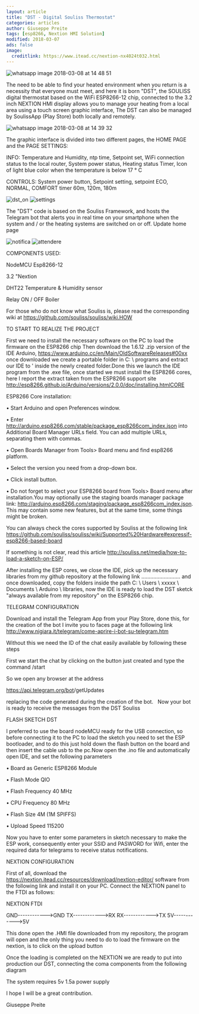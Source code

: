 ```yaml
---
layout: article
title: "DST - Digital Souliss Thermostat"
categories: articles
author: Giuseppe Preite
tags: [esp8266, Nextion HMI Solution]
modified: 2018-03-07
ads: false  
image:
  creditlink: https://www.itead.cc/nextion-nx4024t032.html
---
```


![whatsapp image 2018-03-08 at 14 48 51](https://user-images.githubusercontent.com/15862510/37154665-ff14d812-22e0-11e8-8bf4-c459139b8d9c.jpeg)

The need to be able to find your heated environment when you return is a necessity that everyone must meet, and here it is born
"DST", the SOULISS digital thermostat based on the WiFi ESP8266-12 chip, connected to the 3.2 inch NEXTION HMI display
allows you to manage your heating from a local area using a touch screen graphic interface,
The DST can also be managed by SoulissApp (Play Store) both locally and remotely.

![whatsapp image 2018-03-08 at 14 39 32](https://user-images.githubusercontent.com/15862510/37154677-07bbe668-22e1-11e8-9745-4553890354e6.jpeg)

The graphic interface is divided into two different pages, the HOME PAGE and the PAGE SETTINGS:

INFO: Temperature and Humidity, ntp time, Setpoint set, WiFi connection status to the local router, System power status, Heating status
Timer, Icon of light blue color when the temperature is below 17 ° C

CONTROLS: System power button, Setpoint setting, setpoint ECO, NORMAL, COMFORT timer 60m, 120m, 180m
     
![dst_on](https://user-images.githubusercontent.com/15862510/37124094-2dcf81ae-2267-11e8-8a18-969e3a757ac1.png)
![settings](https://user-images.githubusercontent.com/15862510/37124109-3a4c73ec-2267-11e8-8906-9d1858fd9553.png)   
   
The "DST" code is based on the Souliss Framework, and hosts the Telegram bot that alerts you in real time on your smartphone when
the system and / or the heating systems are switched on or off. Update home page

![notifica](https://user-images.githubusercontent.com/15862510/37124117-413d72d2-2267-11e8-91ae-8ce27f20894a.png)
![attendere](https://user-images.githubusercontent.com/15862510/37124112-3e26997a-2267-11e8-9e7b-e48412001e94.png)

COMPONENTS USED:

NodeMCU Esp8266-12

3.2 "Nextion

DHT22 Temperature & Humidity sensor

Relay ON / OFF Boiler

For those who do not know what Souliss is, please read the corresponding wiki at https://github.com/souliss/souliss/wiki.HOW 

TO START TO REALIZE THE PROJECT

First we need to install the necessary software on the PC to load the firmware on the ESP8266 chip
Then download the 1.6.12 .zip version of the IDE Arduino, https://www.arduino.cc/en/Main/OldSoftwareReleases#00xx once downloaded we create a portable folder in C: \ programs and extract our IDE to ' inside the newly created folder.Done this we launch the IDE program from the .exe file, once started we must install the ESP8266 cores, here I report the extract taken from the ESP8266 support site http://esp8266.github.io/Arduino/versions/2.0.0/doc/installing.htmlCORE 

ESP8266 Core installation:

• Start Arduino and open Preferences window.

• Enter http://arduino.esp8266.com/stable/package_esp8266com_index.json into Additional Board Manager URLs field. You can add multiple URLs, separating them with commas.

• Open Boards Manager from Tools> Board menu and find esp8266 platform.

• Select the version you need from a drop-down box.

• Click install button.

• Do not forget to select your ESP8266 board from Tools> Board menu after installation.You may optionally use the staging boards manager package link: http://arduino.esp8266.com/staging/package_esp8266com_index.json. This may contain some new features, but at the same time, some things might be broken.

You can always check the cores supported by Souliss at the following link https://github.com/souliss/souliss/wiki/Supported%20Hardware#expressif-esp8266-based-board

If something is not clear, read this article http://souliss.net/media/how-to-load-a-sketch-on-ESP/

After installing the ESP cores, we close the IDE, pick up the necessary libraries from my github repository at the following link .......................... and once downloaded, copy the folders inside the path C: \ Users \ xxxxx \ Documents \ Arduino \ libraries, now the IDE is ready to load the DST sketck "always available from my repository" on the ESP8266 chip.



TELEGRAM CONFIGURATION

Download and install the Telegram App from your Play Store, done this, for the creation of the bot I invite you to faces page at the following link http://www.nigiara.it/telegram/come-aprire-i-bot-su-telegram.htm 

Without this we need the ID of the chat easily available by following these steps

First we start the chat by clicking on the button just created and type the command /start

So we open any browser at the address 

https://api.telegram.org/bot<token>/getUpdates 
  
replacing <token> the code generated during the creation of the bot.
  
Now your bot is ready to receive the messages from the DST Souliss

FLASH SKETCH DST

I preferred to use the board nodeMCU ready for the USB connection, so before connecting it to the PC to load the sketch you need to set the ESP bootloader, and to do this just hold down the flash button on the board and then insert the cable usb to the pc.Now open the .ino file and automatically open IDE, and set the following parameters

• Board as Generic ESP8266 Module

• Flash Mode QIO

• Flash Frequency 40 MHz

• CPU Frequency 80 MHz

• Flash Size 4M (1M SPIFFS)

• Upload Speed 115200

Now you have to enter some parameters in sketch necessary to make the ESP work, consequently enter your SSID and PASWORD for Wifi, enter the required data for telegrams to receive status notifications.


NEXTION CONFIGURATION

First of all, download the https://nextion.itead.cc/resources/download/nextion-editor/ software from the following link and install it on your PC.
Connect the NEXTION panel to the FTDI as follows:

  NEXTION         FTDI

   GND------------>GND
    TX------------>RX
    RX------------>TX
    5V------------>5V
    
This done open the .HMI file downloaded from my repository, the program will open and the only thing you need to do to load the firmware on the nextion, is to click on the upload button

Once the loading is completed on the NEXTION we are ready to put into production our DST, connecting the coma components from the following diagram

The system requires 5v 1.5a power supply

I hope I will be a great contribution.

Giuseppe Preite
